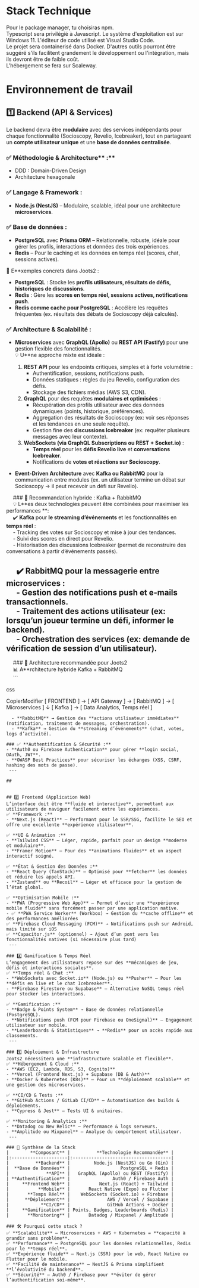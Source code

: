 # Stack Technique   

Pour le package manager, tu choisiras npm.   
Typescript sera privilégié à Javascript.
Le système d'exploitation est sur Windows 11. L'éditeur de code utilisé est Visual Studio Code.   
Le projet sera containerisé dans Docker.
D'autres outils pourront être suggéré s'ils facilitent grandement le développement ou l'intégration, mais ils devront être de faible coût.   
L'hébergement se fera sur Scaleway.   
   
# Environnement de travail   
   
## 1️⃣ Backend (API & Services)   
Le backend devra être **modulaire** avec des services indépendants pour chaque fonctionnalité (Socioscopy, Revelio, Icebreaker), tout en partageant un **compte utilisateur unique** et une **base de données centralisée**.   
   
### ✅ Méthodologie & Architecture** :**   
- DDD : Domain-Driven Design   
- Architecture hexagonale   
   
   
### ✅ **Langage & Framework :**   
- **Node.js (NestJS)** – Modulaire, scalable, idéal pour une architecture **microservices**.   
   
   
### ✅ **Base de données :**   
- **PostgreSQL** avec **Prisma ORM** – Relationnelle, robuste, idéale pour gérer les profils, interactions et données des trois expériences.   
- **Redis** – Pour le caching et les données en temps réel (scores, chat, sessions actives).   
   
   
📌 E**xemples concrets dans Joots2 :   
- **PostgreSQL** : Stocke les **profils utilisateurs, résultats de défis, historiques de discussions**.   
- **Redis** : Gère les **scores en temps réel, sessions actives, notifications push**.   
- **Redis comme cache pour PostgreSQL** : Accélère les requêtes fréquentes (ex. résultats des débats de Socioscopy déjà calculés).   
   
   
### ✅ **Architecture & Scalabilité :**   
- **Microservices** avec **GraphQL (Apollo)** ou **REST API (Fastify)** pour une gestion flexible des fonctionnalités.   
    💡 U**ne approche mixte est idéale :   
    1. **REST API** pour les endpoints critiques, simples et à forte volumétrie :   
        - Authentification, sessions, notifications push.   
        - Données statiques : règles du jeu Revelio, configuration des défis.   
        - Stockage des fichiers médias (AWS S3, CDN).   
    2. **GraphQL** pour des requêtes **modulaires et optimisées** :   
        - Récupération des profils utilisateur avec des données dynamiques (points, historique, préférences).   
        - Aggregation des résultats de Socioscopy (ex: voir ses réponses et les tendances en une seule requête).   
        - Gestion fine des **discussions Icebreaker** (ex: requêter plusieurs messages avec leur contexte).   
    3. **WebSockets (via GraphQL Subscriptions ou REST + Socket.io)** :   
        - **Temps réel** pour les **défis Revelio live** et **conversations Icebreaker**.   
        - Notifications de **votes et réactions sur Socioscopy**.   
   
   
- **Event-Driven Architecture** avec **Kafka ou RabbitMQ** pour la communication entre modules (ex. un utilisateur termine un débat sur Socioscopy → il peut recevoir un défi sur Revelio).   
   
   
  ### 🎯 Recommandation hybride : Kafka + RabbitMQ   
  💡 L**es deux technologies peuvent être combinées pour maximiser les performances **:   
  ✔️ **Kafka** pour **le streaming d’événements** et les fonctionnalités en **temps réel** :   
  - Tracking des votes sur Socioscopy et mise à jour des tendances.   
  - Suivi des scores en direct pour Revelio.   
  - Historisation des discussions Icebreaker (permet de reconstruire des conversations à partir d’événements passés).   
   
  ✔️ **RabbitMQ** pour la **messagerie entre microservices** :   
  - Gestion des notifications push et e-mails transactionnels.   
  - Traitement des actions utilisateur (ex: lorsqu’un joueur termine un défi, informer le backend).   
  - Orchestration des services (ex: demande de vérification de session d’un utilisateur).   
 --- 
   
  ### 📌 Architecture recommandée pour Joots2   
  📊 A**rchitecture hybride Kafka + RabbitMQ   
  ```

css

CopierModifier
[ FRONTEND ]  →  [ API Gateway ]  →  [ RabbitMQ ]  →  [ Microservices ]
                      ↓
                  [ Kafka ] → [ Data Analytics, Temps réel ]


```
  - **RabbitMQ** → Gestion des **actions utilisateur immédiates** (notification, traitement de messages, orchestration).   
  - **Kafka** → Gestion du **streaming d’événements** (chat, votes, logs d’activité).   
   
### ✅ **Authentification & Sécurité :**   
- **Auth0 ou Firebase Authentication** pour gérer **login social, OAuth, JWT**.   
- **OWASP Best Practices** pour sécuriser les échanges (XSS, CSRF, hashing des mots de passe).   
 --- 
   
##    
   
   
## 2️⃣ Frontend (Application Web)   
L’interface doit être **fluide et interactive**, permettant aux utilisateurs de naviguer facilement entre les expériences.   
✅ **Framework :**   
- **Next.js (React)** – Performant pour le SSR/SSG, facilite le SEO et offre une excellente **expérience utilisateur**.   
   
✅ **UI & Animation :**   
- **Tailwind CSS** – Léger, rapide, parfait pour un design **moderne et modulaire**.   
- **Framer Motion** – Pour des **animations fluides** et un aspect interactif soigné.   
   
✅ **État & Gestion des Données :**   
- **React Query (TanStack)** – Optimisé pour **fetcher** les données et réduire les appels API.   
- **Zustand** ou **Recoil** – Léger et efficace pour la gestion de l’état global.   
   
✅ **Optimisation Mobile :**   
- **PWA (Progressive Web App)** – Permet d’avoir une **expérience mobile fluide** sans forcément passer par une application native.   
- ✅ **PWA Service Worker** (Workbox) → Gestion du **cache offline** et des performances améliorées
✅ **Firebase Cloud Messaging (FCM)** → Notifications push sur Android, mais limité sur iOS
✅ **Capacitor.js** (optionnel) → Ajout d’un pont vers les fonctionnalités natives (si nécessaire plus tard)   
 --- 
   
### 4️⃣ Gamification & Temps Réel   
L’engagement des utilisateurs repose sur des **mécaniques de jeu, défis et interactions sociales**.   
✅ **Temps réel & Chat :**   
- **WebSockets avec Socket.io** (Node.js) ou **Pusher** – Pour les **défis en live et le chat Icebreaker**.   
- **Firebase Firestore ou Supabase** – Alternative NoSQL temps réel pour stocker les interactions.   
   
✅ **Gamification :**   
- **Badge & Points System** → Base de données relationnelle (PostgreSQL).   
- **Notifications push (FCM pour Firebase ou OneSignal)** – Engagement utilisateur sur mobile.   
- **Leaderboards & Statistiques** → **Redis** pour un accès rapide aux classements.   
 --- 
   
### 5️⃣ Déploiement & Infrastructure   
Joots2 nécessitera une **infrastructure scalable et flexible**.   
✅ **Hébergement & Cloud :**   
- **AWS (EC2, Lambda, RDS, S3, Cognito)**   
- **Vercel (Frontend Next.js) + Supabase (DB & Auth)**   
- **Docker & Kubernetes (K8s)** – Pour un **déploiement scalable** et une gestion des microservices.   
   
✅ **CI/CD & Tests :**   
- **GitHub Actions / GitLab CI/CD** – Automatisation des builds & déploiements.   
- **Cypress & Jest** – Tests UI & unitaires.   
   
✅ **Monitoring & Analytics :**   
- **Datadog ou New Relic** – Performance & logs serveurs.   
- **Amplitude ou Mixpanel** – Analyse du comportement utilisateur.   
 --- 
   
### 🎯 Synthèse de la Stack   
|        **Composant** |          **Technologie Recommandée** |
|:---------------------|:-------------------------------------|
|          **Backend** |         Node.js (NestJS) ou Go (Gin) |
|  **Base de Données** |                   PostgreSQL + Redis |
|              **API** |   GraphQL (Apollo) ou REST (Fastify) |
| **Authentification** |                Auth0 / Firebase Auth |
|     **Frontend Web** |           Next.js (React) + Tailwind |
|           **Mobile** |       React Native (Expo) ou Flutter |
|       **Temps Réel** |    WebSockets (Socket.io) + Firebase |
|      **Déploiement** |              AWS / Vercel / Supabase |
|            **CI/CD** |              GitHub Actions + Docker |
|     **Gamification** | Points, Badges, Leaderboards (Redis) |
|       **Monitoring** |       Datadog / Mixpanel / Amplitude |

### 🛠️ Pourquoi cette stack ?   
✅ **Scalabilité** – Microservices + AWS + Kubernetes = **capacité à grandir sans problème**.
✅ **Performance** – PostgreSQL pour les données relationnelles, Redis pour le **temps réel**.
✅ **Expérience fluide** – Next.js (SSR) pour le web, React Native ou Flutter pour le mobile.
✅ **Facilité de maintenance** – NestJS & Prisma simplifient **l’évolutivité du backend**.
✅ **Sécurité** – Auth0 / Firebase pour **éviter de gérer l’authentification soi-même**.   
   
   
   
